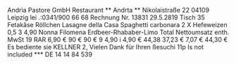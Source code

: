 Andrìa Pastore GmbH Restaurant ** Andrta ** Nikolaistraße 22 04109 Leipzig lei .:0341/900 66 68 Rechnung Nr. 13831 29.5.2819 Tisch 35 Fetakăse Röllchen Lasagne della Casa Spaghetti carbonara 2 X Hefeweizen 0,5 3 4,90 Nonna Filomena Erdbeer-Rhababer-Limo Total Nettoumsatz enth. MwSt 19 RAR 6,90 € 90 € 90 € 9 4,90 i 4,90 € 44,38 37,23 € 7,07 € 44,30 € Es bediente sie KELLNER 2, Vielen Dank für Ihren ßesuchi 11p Is not included *** DE 14 14 84 539